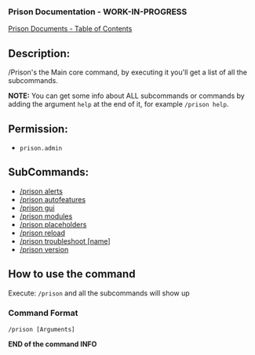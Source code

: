 ### Prison Documentation - **WORK-IN-PROGRESS**
[Prison Documents - Table of Contents](docs/prison_docs_000_toc.md)

## Description:

/Prison's the Main core command, by executing it you'll get a list of all the subcommands.

**NOTE:** You can get some info about ALL subcommands or commands by adding the argument `help` at the end of it, for example `/prison help`.

## Permission:

- `prison.admin`

## SubCommands:

- [/prison alerts](prison_docs_command_2_prison_alerts.md)
- [/prison autofeatures](prison_docs_command_3_prison_autofeatures.md)
- [/prison gui](prison_docs_command_4_prison_gui.md)
- [/prison modules](prison_docs_command_5_prison_modules.md)
- [/prison placeholders](prison_docs_command_6_prison_placeholders.md)
- [/prison reload](prison_docs_command_7_prison_reload.md)
- [/prison troubleshoot [name]](prison_docs_command_8_troubleshoot.md)
- [/prison version](prison_docs_command_9_prison_version.md)

## How to use the command

Execute:
`/prison`
and all the subcommands will show up

### Command Format

`/prison [Arguments]`

**END of the command INFO**

